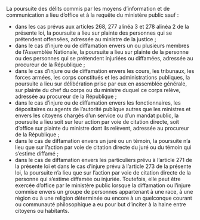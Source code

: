 La poursuite des délits commis par les moyens d’information et de communication a lieu d’office et à la requête du ministère public sauf :
- dans les cas prévus aux articles 268, 277 alinéa 3 et 278 alinéa 2 de la présente loi, la poursuite a lieu sur plainte des personnes qui se prétendent offensées, adressée au ministre de la justice ;
- dans le cas d’injure ou de diffamation envers un ou plusieurs membres de l’Assemblée Nationale, la poursuite a lieu sur plainte de la personne ou des personnes qui se prétendent injuriées ou diffamées, adressée au procureur de la République ;
- dans le cas d’injure ou de diffamation envers les cours, les tribunaux, les forces armées, les corps constitués et les administrations publiques, la poursuite a lieu sur délibération prise par eux en assemblée générale, sur plainte du chef du corps ou du ministre duquel ce corps relève, adressée au procureur de la République ;
- dans le cas d’injure ou de diffamation envers les fonctionnaires, les dépositaires ou agents de l’autorité publique autres que les ministres et envers les citoyens chargés d’un service ou d’un mandat public, la poursuite a lieu soit sur leur action par voie de citation directe, soit d’office sur plainte du ministre dont ils relèvent, adressée au procureur de la République ;
- dans le cas de diffamation envers un juré ou un témoin, la poursuite n’a lieu que sur l’action par voie de citation directe du juré ou du témoin qui s’estime diffamé ;
- dans le cas de diffamation envers les particuliers prévu à l’article 271 de la présente loi et dans le cas d’injure prévu à l’article 273 de la présente loi, la poursuite n’a lieu que sur l’action par voie de citation directe de la personne qui s’estime diffamée ou injuriée. Toutefois, elle peut être exercée d’office par le ministère public lorsque la diffamation ou l’injure commise envers un groupe de personnes appartenant à une race, à une région ou à une religion déterminée ou encore à un quelconque courant ou communauté philosophique a eu pour but d’inciter à la haine entre citoyens ou habitants.